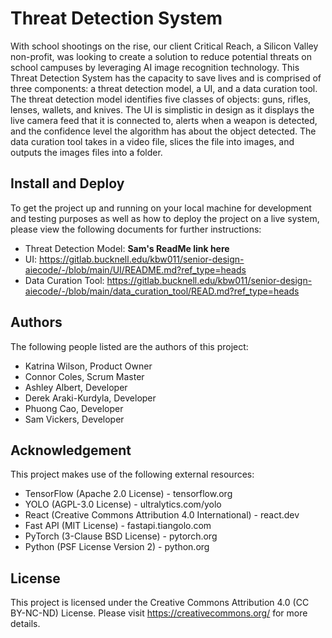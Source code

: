 # Threat Detection System

With school shootings on the rise, our client Critical Reach, a Silicon Valley non-profit, was looking to create a solution to reduce potential threats on school campuses by leveraging AI image recognition technology. This Threat Detection System has the capacity to save lives and is comprised of three components: a threat detection model, a UI, and a data curation tool. The threat detection model identifies five classes of objects: guns, rifles, lenses, wallets, and knives. The UI is simplistic in design as it displays the live camera feed that it is connected to, alerts when a weapon is detected, and the confidence level the algorithm has about the object detected. The data curation tool takes in a video file, slices the file into images, and outputs the images files into a folder.

## Install and Deploy

To get the project up and running on your local machine for development and testing purposes as well as how to deploy the project on a live system, please view the following documents for further instructions:

 - Threat Detection Model: **Sam's ReadMe link here**
 - UI: https://gitlab.bucknell.edu/kbw011/senior-design-aiecode/-/blob/main/UI/README.md?ref_type=heads
 - Data Curation Tool: https://gitlab.bucknell.edu/kbw011/senior-design-aiecode/-/blob/main/data_curation_tool/READ.md?ref_type=heads

## Authors

The following people listed are the authors of this project:
 - Katrina Wilson, Product Owner
 - Connor Coles, Scrum Master
 - Ashley Albert, Developer
 - Derek Araki-Kurdyla, Developer
 -  Phuong Cao, Developer
 -  Sam Vickers, Developer

## Acknowledgement

This project makes use of the following external resources:
 - TensorFlow (Apache 2.0 License) - tensorflow.org
 - YOLO (AGPL-3.0 License) - ultralytics.com/yolo
 - React (Creative Commons Attribution 4.0 International) - react.dev
 - Fast API (MIT License) - fastapi.tiangolo.com
 - PyTorch (3-Clause BSD License) - pytorch.org
 - Python (PSF License Version 2) - python.org

## License

This project is licensed under the Creative Commons Attribution 4.0 (CC BY-NC-ND) License. Please visit https://creativecommons.org/ for more details.
